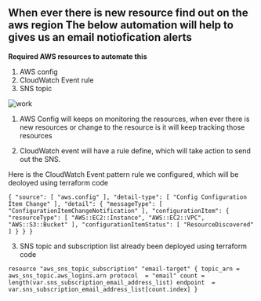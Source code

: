## When ever there is new resource find out on the aws region The below automation will help to gives us an email notiofication alerts

**Required AWS resources to automate this**

1) AWS config
2) CloudWatch Event rule
3) SNS topic

![work](https://user-images.githubusercontent.com/2727726/133079279-34090b48-4130-4ac3-b01a-5a53f9d41683.png)


1) AWS Config will keeps on monitoring the resources, when ever there is new resources or change to the resource is it will keep tracking those resources

2) CloudWatch event will have a rule define, which will take action to send out the SNS.

Here is the CloudWatch Event pattern rule we configured, which will be deoloyed using terraform code

` {
  "source": [
    "aws.config"
  ],
  "detail-type": [
    "Config Configuration Item Change"
  ],
  "detail": {
    "messageType": [
      "ConfigurationItemChangeNotification"
    ],
    "configurationItem": {
      "resourceType": [
        "AWS::EC2::Instance",
         "AWS::EC2::VPC",
         "AWS::S3::Bucket"
      ],
      "configurationItemStatus": [
        "ResourceDiscovered"
      ]
    }
  }
} `

3) SNS topic and subscription list already been deployed using terraform code 

` resource "aws_sns_topic_subscription" "email-target" {
  topic_arn = aws_sns_topic.aws_logins.arn
  protocol  = "email"
  count = length(var.sns_subscription_email_address_list)
  endpoint  =  var.sns_subscription_email_address_list[count.index]
  }
`


